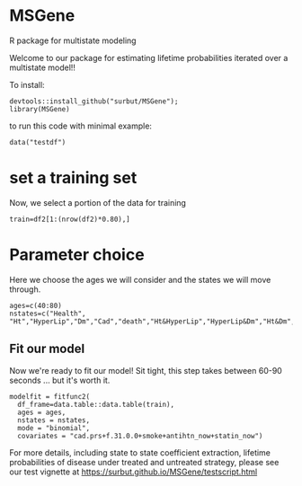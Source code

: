 # MSGene
R package for multistate modeling

Welcome to our package for estimating lifetime probabilities iterated over a multistate model!! 

To install:

```{r}
devtools::install_github("surbut/MSGene");
library(MSGene)
```

to run this code with minimal example:
```{r}
data("testdf")
```

# set a training set

Now, we select a portion of the data for training
```{r}
train=df2[1:(nrow(df2)*0.80),]
```

# Parameter choice

Here we choose the ages we will consider and the states we will move through.

```{r}
ages=c(40:80)
nstates=c("Health", "Ht","HyperLip","Dm","Cad","death","Ht&HyperLip","HyperLip&Dm","Ht&Dm","Ht&HyperLip&Dm")
```

## Fit our model

Now we're ready to fit our model! Sit tight, this step takes between 60-90 seconds  ... but it's worth it.

```{r}
modelfit = fitfunc2(
  df_frame=data.table::data.table(train),
  ages = ages,
  nstates = nstates,
  mode = "binomial",
  covariates = "cad.prs+f.31.0.0+smoke+antihtn_now+statin_now")
```

For more details, including state to state coefficient extraction, lifetime probabilities of disease under treated and untreated strategy, please see our test vignette at https://surbut.github.io/MSGene/testscript.html


